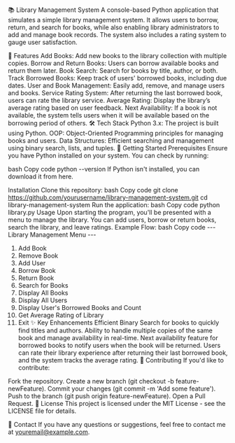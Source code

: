 📚 Library Management System
A console-based Python application that simulates a simple library management system. It allows users to borrow, return, and search for books, while also enabling library administrators to add and manage book records. The system also includes a rating system to gauge user satisfaction.

🎯 Features
Add Books: Add new books to the library collection with multiple copies.
Borrow and Return Books: Users can borrow available books and return them later.
Book Search: Search for books by title, author, or both.
Track Borrowed Books: Keep track of users' borrowed books, including due dates.
User and Book Management: Easily add, remove, and manage users and books.
Service Rating System: After returning the last borrowed book, users can rate the library service.
Average Rating: Display the library’s average rating based on user feedback.
Next Availability: If a book is not available, the system tells users when it will be available based on the borrowing period of others.
🛠️ Tech Stack
Python 3.x: The project is built using Python.
OOP: Object-Oriented Programming principles for managing books and users.
Data Structures: Efficient searching and management using binary search, lists, and tuples.
🚀 Getting Started
Prerequisites
Ensure you have Python installed on your system. You can check by running:

bash
Copy code
python --version
If Python isn't installed, you can download it from here.

Installation
Clone this repository:
bash
Copy code
git clone https://github.com/yourusername/library-management-system.git
cd library-management-system
Run the application:
bash
Copy code
python library.py
Usage
Upon starting the program, you'll be presented with a menu to manage the library.
You can add users, borrow or return books, search the library, and leave ratings.
Example Flow:
bash
Copy code
--- Library Management Menu ---
1. Add Book
2. Remove Book
3. Add User
4. Borrow Book
5. Return Book
6. Search for Books
7. Display All Books
8. Display All Users
9. Display User's Borrowed Books and Count
10. Get Average Rating of Library
11. Exit
✨ Key Enhancements
Efficient Binary Search for books to quickly find titles and authors.
Ability to handle multiple copies of the same book and manage availability in real-time.
Next availability feature for borrowed books to notify users when the book will be returned.
Users can rate their library experience after returning their last borrowed book, and the system tracks the average rating.
🤝 Contributing
If you'd like to contribute:

Fork the repository.
Create a new branch (git checkout -b feature-newFeature).
Commit your changes (git commit -m 'Add some feature').
Push to the branch (git push origin feature-newFeature).
Open a Pull Request.
📜 License
This project is licensed under the MIT License - see the LICENSE file for details.

📧 Contact
If you have any questions or suggestions, feel free to contact me at youremail@example.com.
